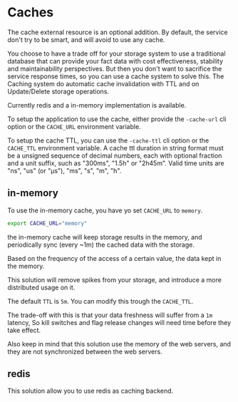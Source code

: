 # Caches

The cache external resource is an optional addition.
By default, the service don't try to be smart, and will avoid to use any cache.

You choose to have a trade off for your storage system to use a traditional database
that can provide your fact data with cost effectiveness, stability and maintainability perspectives.
But then you don't want to sacrifice the service response times, so you can use a cache system to solve this.
The Caching system do automatic cache invalidation with TTL and on Update/Delete storage operations.

Currently redis and a in-memory implementation is available.

To setup the application to use the cache, either provide the `-cache-url` cli option
or the `CACHE_URL` environment variable.

To setup the cache TTL, you can use the `-cache-ttl` cli option or the `CACHE_TTL` environment variable.
A cache ttl duration in string format must be a unsigned sequence of
decimal numbers, each with optional fraction and a unit suffix,
such as "300ms", "1.5h" or "2h45m".
Valid time units are "ns", "us" (or "µs"), "ms", "s", "m", "h".

## in-memory

To use the in-memory cache, you have yo set `CACHE_URL` to `memory`.

```bash
export CACHE_URL="memory"
```

the in-memory cache will keep storage results in the memory,
and periodically sync (every ~1m) the cached data with the storage.

Based on the frequency of the access of a certain value, 
the data kept in the memory.

This solution will remove spikes from your storage,
and introduce a more distributed usage on it.

The default `TTL` is `5m`. 
You can modify this trough the `CACHE_TTL`.

The trade-off with this is that your data freshness will suffer from a `1m` latency,
So kill switches and flag release changes will need time before they take effect.

Also keep in mind that this solution use the memory of the web servers,
and they are not synchronized between the web servers.

## redis

This solution allow you to use redis as caching backend.
   
